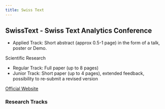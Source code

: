```yaml
---
title: Swiss Text
---
```


## SwissText - Swiss Text Analytics Conference

- Applied Track: Short abstract (approx 0.5-1 page) in the form of a talk, poster or Demo.

Scientific Research

- Regular Track: Full paper (up to 8 pages)
- Junior Track: Short paper (up to 4 pages), extended feedback, possibility to re-submit a revised version

[Official Website](https://www.swisstext.org/call-for-papers/)

### Research Tracks

